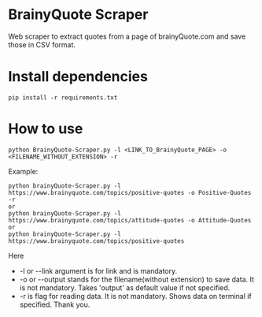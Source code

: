 # BrainyQuote Scraper
Web scraper to extract quotes from a page of brainyQuote.com and save those in CSV format.
# Install dependencies
```
pip install -r requirements.txt
```
# How to use
```
python BrainyQuote-Scraper.py -l <LINK_TO_BrainyQuote_PAGE> -o <FILENAME_WITHOUT_EXTENSION> -r
```
Example:
```
python brainyQuote-Scraper.py -l https://www.brainyquote.com/topics/positive-quotes -o Positive-Quotes -r
or
python brainyQuote-Scraper.py -l https://www.brainyquote.com/topics/attitude-quotes -o Attitude-Quotes
or
python brainyQuote-Scraper.py -l https://www.brainyquote.com/topics/positive-quotes
```
Here
* -l or --link argument is for link and is mandatory.
* -o or --output stands for the filename(without extension) to save data. It is not mandatory. Takes 'output' as default value if not specified.
* -r is flag for reading data. It is not mandatory. Shows data on terminal if specified.
Thank you.